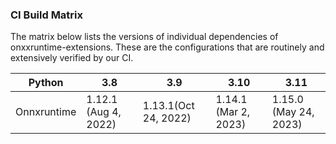 ### CI Build Matrix

The matrix below lists the versions of individual dependencies of onxxruntime-extensions. These are the configurations that are routinely and extensively verified by our CI.

Python | 3.8 | 3.9 | 3.10 | 3.11 |
---|---|---|---|---
Onnxruntime |1.12.1 (Aug 4, 2022) |1.13.1(Oct 24, 2022)  |1.14.1 (Mar 2, 2023) |1.15.0 (May 24, 2023) |
